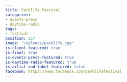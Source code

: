 ```yaml
---
title: Parklife Festival
categories:
- events-press
- daytime-radio
tags:
- festival
position: 257
image: "/uploads/parklife.jpg"
is-client-featured: true
is-front: true
is-events-press-featured: true
is-daytime-radio-featured: true
is-artist-and-label-featured: false
facebook: https://www.facebook.com/parklifefestival
---
```


